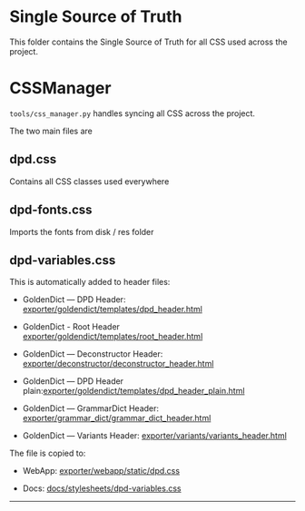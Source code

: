 # Single Source of Truth

This folder contains the Single Source of Truth for all CSS used across the project.

# CSSManager

`tools/css_manager.py` handles syncing all CSS across the project.

The two main files are

## dpd.css
Contains all CSS classes used everywhere

## dpd-fonts.css
Imports the fonts from disk / res folder

## dpd-variables.css

This is automatically added to header files:

- GoldenDict — DPD Header: [exporter/goldendict/templates/dpd_header.html](../../exporter/goldendict/templates/dpd_header.html)

- GoldenDict - Root Header [exporter/goldendict/templates/root_header.html](../../exporter/goldendict/templates/root_header.html)

- GoldenDict — Deconstructor Header: [exporter/deconstructor/deconstructor_header.html](../../exporter/deconstructor/deconstructor_header.html)

- GoldenDict — DPD Header plain:[exporter/goldendict/templates/dpd_header_plain.html](../../exporter/goldendict/templates/dpd_header_plain.html)

- GoldenDict — GrammarDict Header: [exporter/grammar_dict/grammar_dict_header.html](../../exporter/grammar_dict/grammar_dict_header.html)

- GoldenDict — Variants Header: [exporter/variants/variants_header.html](../../exporter/variants/variants_header.html)

The file is copied to:

- WebApp: [exporter/webapp/static/dpd.css](../../exporter/webapp/static/dpd.css)

- Docs: [docs/stylesheets/dpd-variables.css](../../docs/stylesheets/dpd-variables.css)

---













<!-- This should definitely be simplified into one  -->

